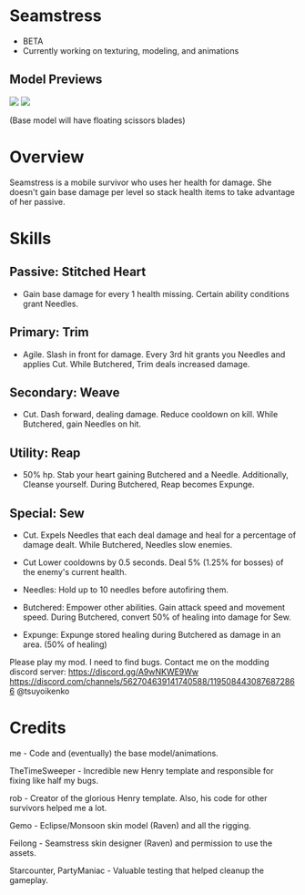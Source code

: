 # Seamstress
- BETA
- Currently working on texturing, modeling, and animations
## Model Previews
[![](https://media.discordapp.net/attachments/1119077461783748652/1198195533337067610/image.png?ex=65be058c&is=65ab908c&hm=57c4f3666bf793cd28c0e14c9224ac68294b078be3f71d5d14c14558f466d483&=&format=webp&quality=lossless&width=470&height=670)]()
[![](https://media.discordapp.net/attachments/1119077461783748652/1199057179555147867/image.png?ex=65c12805&is=65aeb305&hm=16dd05509565282af7206b459201067aba79c29c71e97357cae699ad6e791e08&=&format=webp&quality=lossless&width=402&height=676)]()

(Base model will have floating scissors blades)
# Overview
Seamstress is a mobile survivor who uses her health for damage. She doesn't gain base damage per level so stack health items to take advantage of her passive. 

# Skills
Passive: **Stitched Heart**
---
- Gain base damage for every 1 health missing. Certain ability conditions grant Needles.

Primary: **Trim**
---
- Agile. Slash in front for damage. Every 3rd hit grants you Needles and applies Cut. While Butchered, Trim deals increased damage.   

Secondary: **Weave** 
---
- Cut. Dash forward, dealing damage. Reduce cooldown on kill. While Butchered, gain Needles on hit.

Utility: **Reap**
---
- 50% hp. Stab your heart gaining Butchered and a Needle. Additionally, Cleanse yourself. During Butchered, Reap becomes Expunge.

Special: **Sew**
---
- Cut. Expels Needles that each deal damage and heal for a percentage of damage dealt. While Butchered, Needles slow enemies.

- Cut
Lower cooldowns by 0.5 seconds. Deal 5% (1.25% for bosses) of the enemy's current health.

- Needles:
Hold up to 10 needles before autofiring them.

- Butchered:
Empower other abilities. Gain attack speed and movement speed. During Butchered, convert 50% of healing into damage for Sew.

- Expunge:
Expunge stored healing during Butchered as damage in an area. (50% of healing)

Please play my mod. I need to find bugs.
Contact me on the modding discord server: https://discord.gg/A9wNKWE9Ww https://discord.com/channels/562704639141740588/1195084430876872866 @tsuyoikenko

# Credits 
me - Code and (eventually) the base model/animations.

TheTimeSweeper - Incredible new Henry template and responsible for fixing like half my bugs.

rob - Creator of the glorious Henry template. Also, his code for other survivors helped me a lot.

Gemo - Eclipse/Monsoon skin model (Raven) and all the rigging.

Feilong - Seamstress skin designer (Raven) and permission to use the assets.

Starcounter, PartyManiac - Valuable testing that helped cleanup the gameplay.
